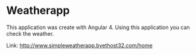 # Weatherapp

This application was create with Angular 4. Using this application you can check the weather.

Link: http://www.simpleweatherapp.byethost32.com/home
